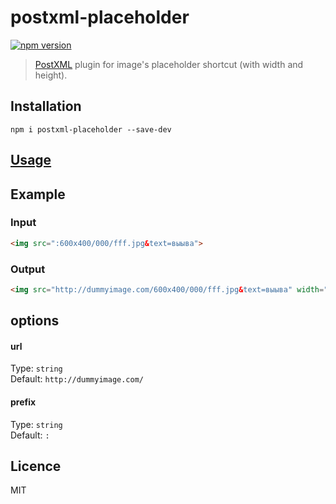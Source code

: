 # postxml-placeholder
[![npm version][npm-image]][npm-url]

> [PostXML] plugin for image's placeholder shortcut (with width and height).

## Installation
`npm i postxml-placeholder --save-dev`

## [Usage]

## Example

### Input
```html
<img src=":600x400/000/fff.jpg&text=выыва">
```

### Output
```html
<img src="http://dummyimage.com/600x400/000/fff.jpg&text=выыва" width="600" height="400">
```

## options

#### url
Type: `string` <br>
Default: `http://dummyimage.com/`

#### prefix
Type: `string` <br>
Default: `:`

## Licence
MIT

[PostXML]: https://github.com/postxml/postxml
[Usage]: https://github.com/postxml/postxml#usage

[npm-url]: https://www.npmjs.org/package/postxml-placeholder
[npm-image]: http://img.shields.io/npm/v/postxml-placeholder.svg?style=flat-square
